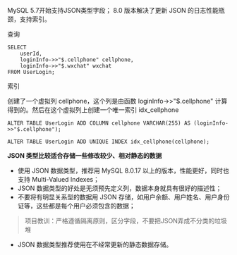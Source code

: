 MySQL 5.7开始支持JSON类型字段； 8.0 版本解决了更新 JSON 的日志性能瓶颈，支持索引。

查询

```mysql
SELECT 
    userId,
    loginInfo->>"$.cellphone" cellphone,
    loginInfo->>"$.wxchat" wxchat
FROM UserLogin;
```

索引

创建了一个虚拟列 cellphone，这个列是由函数 loginInfo->>"$.cellphone" 计算得到的。然后在这个虚拟列上创建一个唯一索引 idx_cellphone

```mysql
ALTER TABLE UserLogin ADD COLUMN cellphone VARCHAR(255) AS (loginInfo->>"$.cellphone");

ALTER TABLE UserLogin ADD UNIQUE INDEX idx_cellphone(cellphone);
```



**JSON 类型比较适合存储一些修改较少、相对静态的数据**

- 使用 JSON 数据类型，推荐用 MySQL 8.0.17 以上的版本，性能更好，同时也支持 Multi-Valued Indexes；
- JSON 数据类型的好处是无须预先定义列，数据本身就具有很好的描述性；
- 不要将有明显关系型的数据用 JSON 存储，如用户余额、用户姓名、用户身份证等，这些都是每个用户必须包含的数据；

> 项目教训：严格遵循隔离原则，区分字段，不要把JSON弄成不分类的垃圾堆

- JSON 数据类型推荐使用在不经常更新的静态数据存储。